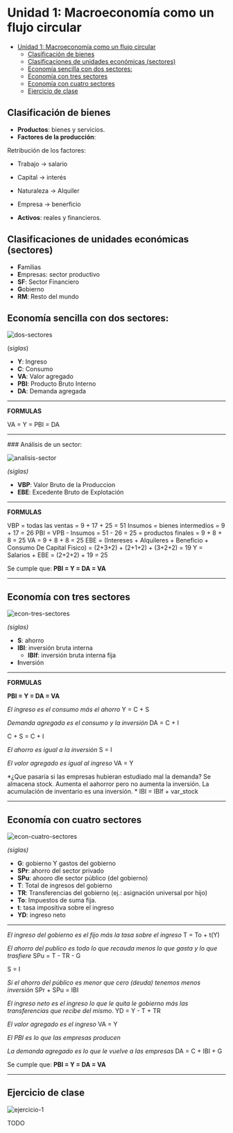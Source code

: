 # Unidad 1: Macroeconomía como un flujo circular

- [Unidad 1: Macroeconomía como un flujo circular](#unidad-1-macroeconomía-como-un-flujo-circular)
  - [Clasificación de bienes](#clasificación-de-bienes)
  - [Clasificaciones de unidades económicas (sectores)](#clasificaciones-de-unidades-económicas-sectores)
  - [Economía sencilla con dos sectores:](#economía-sencilla-con-dos-sectores)
  - [Economía con tres sectores](#economía-con-tres-sectores)
  - [Economía con cuatro sectores](#economía-con-cuatro-sectores)
  - [Ejercicio de clase](#ejercicio-de-clase)

## Clasificación de bienes

- **Productos**: bienes y servicios.
- **Factores de la producción**: 

Retribución de los factores: 
- Trabajo -> salario
- Capital -> interés
- Naturaleza -> Alquiler
- Empresa -> benerficio

- **Activos**: reales y financieros. 

## Clasificaciones de unidades económicas (sectores)

- **F**amilias
- **E**mpresas: sector productivo
- **SF**: Sector Financiero
- **G**obierno
- **RM**: Resto del mundo


## Economía sencilla con dos sectores:

![dos-sectores](./imagenes/econ-dos-sectores.png)

(*siglas*)
- **Y**: Ingreso
- **C**: Consumo
- **VA**: Valor agregado
- **PBI**: Producto Bruto Interno
- **DA**: Demanda agregada

---

**FORMULAS**

VA = Y = PBI = DA

---


### Análisis de un sector: 


![analisis-sector](imagenes/analisis-sector.png)


*(siglas)*
- **VBP**: Valor Bruto de la Produccion
- **EBE**: Excedente Bruto de Explotación

--- 

**FORMULAS**

VBP =  todas las ventas = 9 + 17 + 25 = 51
Insumos = bienes intermedios = 9 + 17 = 26
PBI = VPB - Insumos = 51 - 26 = 25 = productos finales = 9 + 8 + 8 = 25
VA = 9 + 8 + 8 = 25
EBE = (Intereses + Alquileres + Beneficio + Consumo De Capital Fisico) = (2+3+2) + (2+1+2) + (3+2+2) = 19
Y =  Salarios + EBE = (2+2+2) + 19 = 25

Se cumple que: **PBI = Y = DA = VA**

---

## Economía con tres sectores

![econ-tres-sectores](imagenes/econ-tres-sectores.png)

*(siglas)*
- **S**: ahorro
- **IBI**: inversión bruta interna
  - **IBIf**: inversión bruta interna fija
- **I**nversión
  
--- 

**FORMULAS**

**PBI = Y = DA = VA** 

*El ingreso es el consumo más el ahorro*
Y = C + S

*Demanda agregada es el consumo y la inversión*
DA = C + I

C + S = C + I

*El ahorro es igual a la inversión*
S = I 

*El valor agregado es igual al ingreso*
VA = Y

*¿Que pasaría si las empresas hubieran estudiado mal la demanda? Se almacena stock. Aumenta el aahorror pero no aumenta la inversión. La acumulación de inventario es una inversión. *
IBI = IBIf + var_stock

---

## Economía con cuatro sectores

![econ-cuatro-sectores](imagenes/econ-cuatro-sectores.png)

*(siglas)*
- **G**: gobierno Y gastos del gobierno
- **SPr**: ahorro del sector privado
- **SPu**: ahooro dle sector público (del gobierno)
- **T**: Total de ingresos del gobierno
- **TR**: Transferencias del gobierno (ej.: asignación universal por hijo)
- **To**: Impuestos de suma fija. 
- **t**: tasa impositiva sobre el ingreso
- **YD**: ingreso neto

--- 

*El ingreso del gobierno es el fijo más la tasa sobre el ingreso*
T = To + t(Y) 

*El ahorro del publico es todo lo que recauda menos lo que gasta y lo que trasfiere*
SPu = T - TR - G

S = I 

*Si el ahorro del público es menor que cero (deuda) tenemos menos inversión*
SPr + SPu = IBI


*El ingreso neto es el ingreso lo que le quita le gobierno más las transferencias que recibe del mismo*.
YD = Y - T + TR  

*El valor agregado es el ingreso*
VA = Y

*El PBI es lo que las empresas producen*

*La demanda agregado es lo que le vuelve a las empresas*
DA = C + IBI + G

Se cumple que: **PBI = Y = DA = VA**

---


## Ejercicio de clase

![ejercicio-1](./imagenes/ejercicio-1.png)

TODO


